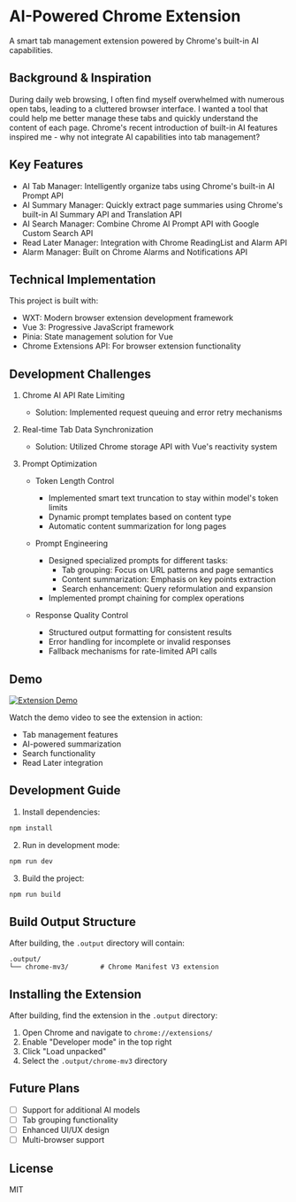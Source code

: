 # AI-Powered Chrome Extension

A smart tab management extension powered by Chrome's built-in AI capabilities.

## Background & Inspiration

During daily web browsing, I often find myself overwhelmed with numerous open tabs, leading to a cluttered browser interface. I wanted a tool that could help me better manage these tabs and quickly understand the content of each page. Chrome's recent introduction of built-in AI features inspired me - why not integrate AI capabilities into tab management?

## Key Features

- AI Tab Manager: Intelligently organize tabs using Chrome's built-in AI Prompt API
- AI Summary Manager: Quickly extract page summaries using Chrome's built-in AI Summary API and Translation API
- AI Search Manager: Combine Chrome AI Prompt API with Google Custom Search API
- Read Later Manager: Integration with Chrome ReadingList and Alarm API
- Alarm Manager: Built on Chrome Alarms and Notifications API

## Technical Implementation

This project is built with:

- WXT: Modern browser extension development framework
- Vue 3: Progressive JavaScript framework
- Pinia: State management solution for Vue
- Chrome Extensions API: For browser extension functionality

## Development Challenges

1. Chrome AI API Rate Limiting
   - Solution: Implemented request queuing and error retry mechanisms

2. Real-time Tab Data Synchronization
   - Solution: Utilized Chrome storage API with Vue's reactivity system

3. Prompt Optimization
   - Token Length Control
     - Implemented smart text truncation to stay within model's token limits
     - Dynamic prompt templates based on content type
     - Automatic content summarization for long pages
   
   - Prompt Engineering
     - Designed specialized prompts for different tasks:
       - Tab grouping: Focus on URL patterns and page semantics
       - Content summarization: Emphasis on key points extraction
       - Search enhancement: Query reformulation and expansion
     - Implemented prompt chaining for complex operations
   
   - Response Quality Control
     - Structured output formatting for consistent results
     - Error handling for incomplete or invalid responses
     - Fallback mechanisms for rate-limited API calls

## Demo

[![Extension Demo](https://img.youtube.com/vi/b48iiON4_9A/0.jpg)](https://www.youtube.com/watch?v=b48iiON4_9A)

Watch the demo video to see the extension in action:
- Tab management features
- AI-powered summarization
- Search functionality
- Read Later integration

## Development Guide

1. Install dependencies:

```bash
npm install
```

2. Run in development mode:

```bash
npm run dev
```

3. Build the project:

```bash
npm run build
```

## Build Output Structure

After building, the `.output` directory will contain:

```
.output/
└── chrome-mv3/        # Chrome Manifest V3 extension
```

## Installing the Extension

After building, find the extension in the `.output` directory:

1. Open Chrome and navigate to `chrome://extensions/`
2. Enable "Developer mode" in the top right
3. Click "Load unpacked"
4. Select the `.output/chrome-mv3` directory

## Future Plans

- [ ] Support for additional AI models
- [ ] Tab grouping functionality
- [ ] Enhanced UI/UX design
- [ ] Multi-browser support

## License

MIT